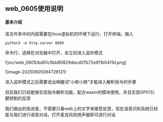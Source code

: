 ## web_0605使用说明

#### 基本介绍

该文件夹中的内容需要在linux虚拟机的环境下运行，打开终端，输入

`python3 -m http.server 8080`

命令行，选择在浏览器中打开，会立刻进入监听模式

![src/web_0605/bd61c5bb80829decd07b72e911b5411d.png]

![image-20250605094726121]

进入监听模式之后需要说出唤醒词”小欧小欧“才能进入解析指令的步骤

目前我们已经能够实现指令解析功能，配合wasm的模块使用，并且实现GPIO引脚控制的反馈

我们做出的改进是，不需要只看web上的文字来接受反馈，现在语音识别系统已经能与我们进行语音对话，打开麦克风和扬声器即可进行对话
